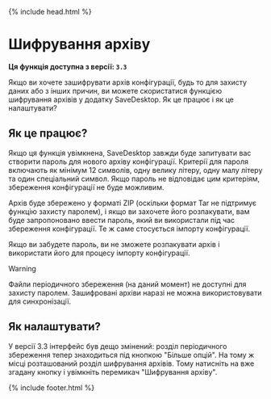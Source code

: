 {% include head.html %}

# Шифрування архіву
**Ця функція доступна з версії: `3.3`**

Якщо ви хочете зашифрувати архів конфігурації, будь то для захисту даних або з інших причин, ви можете скористатися функцією шифрування архівів у додатку SaveDesktop. Як це працює і як це налаштувати?

## Як це працює?
Якщо ця функція увімкнена, SaveDesktop завжди буде запитувати вас створити пароль для нового архіву конфігурації. Критерії для пароля включають як мінімум 12 символів, одну велику літеру, одну малу літеру та один спеціальний символ. Якщо пароль не відповідає цим критеріям, збереження конфігурації не буде можливим. 

Архів буде збережено у форматі ZIP (оскільки формат Tar не підтримує функцію захисту паролем), і якщо ви захочете його розпакувати, вам буде запропоновано ввести пароль, який ви використали під час збереження конфігурації. Те ж саме стосується імпорту конфігурації.

Якщо ви забудете пароль, ви не зможете розпакувати архів і використати його для процесу імпорту конфігурації.

> [!WARNING]  
> Файли періодичного збереження (на даний момент) не доступні для захисту паролем. Зашифровані архіви наразі не можна використовувати для синхронізації.

## Як налаштувати?
У версії 3.3 інтерфейс був дещо змінений: розділ періодичного збереження тепер знаходиться під кнопкою "Більше опцій". На тому ж місці розташований розділ шифрування архівів. Тому натисніть на вже згадану кнопку і увімкніть перемикач "Шифрування архіву".

{% include footer.html %}
